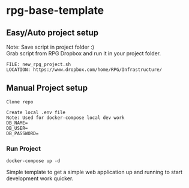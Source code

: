 # rpg-base-template

## Easy/Auto project setup
Note: Save script in project folder :)  
Grab script from RPG Dropbox and run it in your project folder.
```
FILE: new_rpg_project.sh
LOCATION: https://www.dropbox.com/home/RPG/Infrastructure/
```

## Manual Project setup
```
Clone repo

Create local .env file
Note: Used for docker-compose local dev work
DB_NAME=
DB_USER=
DB_PASSWORD=
```

### Run Project
```
docker-compose up -d
```

Simple template to get a simple web application up and running to start development work quicker.


